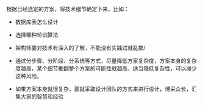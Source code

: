 
根据已经选定的方案，将技术细节确定下来，比如：
- 数据库表怎么设计
- 选择哪种轮训算法


- 架构师要对技术有深入的了解，不能没有实践过就乱搞/
- 通过分步骤、分阶段、分系统等方式，尽量降低方案复杂度，方案本身的复杂度越高，某个细节推翻整个方案的可能性就越高，适当降低复杂性，可以减少这种风险。
- 如果方案本身就很复杂，那就采取设计团队的方式来进行设计，博采众长，汇集大家的智慧和经验

